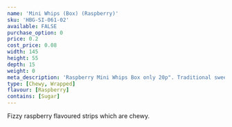 ```yaml
---
name: 'Mini Whips (Box) (Raspberry)'
sku: 'HBG-SI-061-02'
available: FALSE
purchase_option: 0
price: 0.2
cost_price: 0.08
width: 145
height: 55
depth: 15
weight: 0
meta_description: 'Raspberry Mini Whips Box only 20p". Traditional sweets and more at Humbugs Confectionery Store. Specialists in satisfying your sweet tooth!'
type: [Chewy, Wrapped]
flavour: [Raspberry]
contains: [Sugar]
---
```

Fizzy raspberry flavoured strips which are chewy.